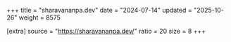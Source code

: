 +++
title = "sharavananpa.dev"
date = "2024-07-14"
updated = "2025-10-26"
weight = 8575

[extra]
source = "https://sharavananpa.dev/"
ratio = 20
size = 8
+++
